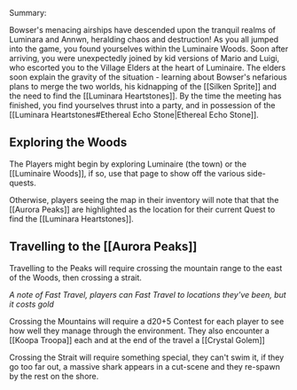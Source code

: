 Summary:

Bowser's menacing airships have descended upon the tranquil realms of Luminara and Annwn, heralding chaos and destruction! As you all jumped into the game, you found yourselves within the Luminaire Woods. Soon after arriving, you were unexpectedly joined by kid versions of Mario and Luigi, who escorted you to the Village Elders at the heart of Luminaire. The elders soon explain the gravity of the situation - learning about Bowser's nefarious plans to merge the two worlds, his kidnapping of the [[Silken Sprite]] and the need to find the [[Luminara Heartstones]]. By the time the meeting has finished, you find yourselves thrust into a party, and in possession of the [[Luminara Heartstones#Ethereal Echo Stone|Ethereal Echo Stone]].

## Exploring the Woods

The Players might begin by exploring Luminaire (the town) or the [[Luminaire Woods]], if so, use that page to show off the various side-quests.

Otherwise, players seeing the map in their inventory will note that that the [[Aurora Peaks]] are highlighted as the location for their current Quest to find the [[Luminara Heartstones]].

## Travelling to the [[Aurora Peaks]]

Travelling to the Peaks will require crossing the mountain range to the east of the Woods, then crossing a strait.

*A note of Fast Travel, players can Fast Travel to locations they've been, but it costs gold*

Crossing the Mountains will require a d20+5 Contest for each player to see how well they manage through the environment. They also encounter a [[Koopa Troopa]] each and at the end of the travel a [[Crystal Golem]]

Crossing the Strait will require something special, they can't swim it, if they go too far out, a massive shark appears in a cut-scene and they re-spawn by the rest on the shore. 